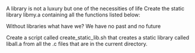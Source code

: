A library is not a luxury but one of the necessities of life Create the 
static library libmy.a containing all the functions listed below:

Without libraries what have we? We have no past and no future

Create a script called create_static_lib.sh that creates a static library 
called liball.a from all the .c files that are in the current directory.
